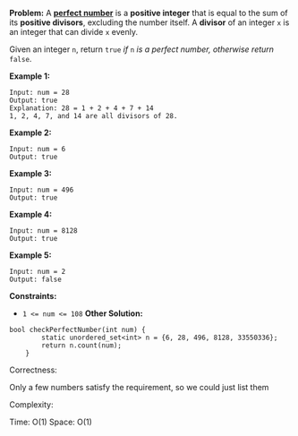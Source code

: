 **Problem:**
A [**perfect number**](https://en.wikipedia.org/wiki/Perfect_number) is a **positive integer** that is equal to the sum of its **positive divisors**, excluding the number itself. A **divisor** of an integer `x` is an integer that can divide `x` evenly.

Given an integer `n`, return `true` *if* `n` *is a perfect number, otherwise return* `false`.

 

**Example 1:**

```
Input: num = 28
Output: true
Explanation: 28 = 1 + 2 + 4 + 7 + 14
1, 2, 4, 7, and 14 are all divisors of 28.
```

**Example 2:**

```
Input: num = 6
Output: true
```

**Example 3:**

```
Input: num = 496
Output: true
```

**Example 4:**

```
Input: num = 8128
Output: true
```

**Example 5:**

```
Input: num = 2
Output: false
```

 

**Constraints:**

- `1 <= num <= 108`
**Other Solution:**
```
bool checkPerfectNumber(int num) {
        static unordered_set<int> n = {6, 28, 496, 8128, 33550336};
        return n.count(num);
    }
```
Correctness:

Only a few numbers satisfy the requirement, so we could just list them

Complexity:

Time: O(1)
Space: O(1)